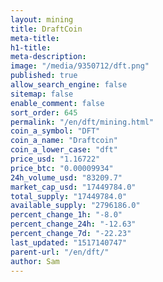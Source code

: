 ```yaml
---
layout: mining
title: DraftCoin
meta-title: 
h1-title: 
meta-description: 
image: "/media/9350712/dft.png"
published: true
allow_search_engine: false
sitemap: false
enable_comment: false
sort_order: 645
permalink: "/en/dft/mining.html"
coin_a_symbol: "DFT"
coin_a_name: "Draftcoin"
coin_a_lower_case: "dft"
price_usd: "1.16722"
price_btc: "0.00009934"
24h_volume_usd: "83209.7"
market_cap_usd: "17449784.0"
total_supply: "17449784.0"
available_supply: "2796186.0"
percent_change_1h: "-8.0"
percent_change_24h: "-12.63"
percent_change_7d: "-22.23"
last_updated: "1517140747"
parent-url: "/en/dft/"
author: Sam
---
```



